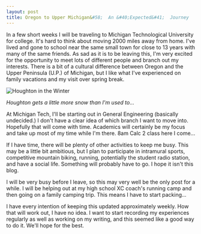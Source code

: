```yaml
---
layout: post
title: Oregon to Upper Michigan&#58;  An &#40;Expected&#41;  Journey
---
```


In a few short weeks I will be traveling to Michigan Technological University for college. It's hard to think about moving 2000 miles away from home. I've lived and gone to school near the same small town for close to 13 years with many of the same friends. As sad as it is to be leaving this, I'm very excited for the opportunity to meet lots of different people and branch out my interests. There is a bit of a cultural difference between Oregon and the Upper Peninsula (U.P.) of Michigan, but I like what I've experienced on family vacations and my visit over spring break.

![Houghton in the Winter](https://dl.dropboxusercontent.com/u/2227216/IMG_1400.jpg)

*Houghton gets a little more snow than I'm used to...*

At Michigan Tech, I'll be starting out in General Engineering (basically undecided.) I don't have a clear idea of which branch I want to move into. Hopefully that will come with time. Academics will certainly be my focus and take up most of my time while I'm there. 8am Calc 2 class here I come...

If I have time, there will be plenty of other activities to keep me busy. This may be a little bit ambitious, but I plan to participate in intramural sports, competitive mountain biking, running, potentially the student radio station, and have a social life. Something will probably have to go. I hope it isn't this blog.

I will be very busy before I leave, so this may very well be the only post for a while. I will be helping out at my high school XC coach's running camp and then going on a family camping trip. This means I have to start packing...

I have every intention of keeping this updated approximately weekly. How that will work out, I have no idea. I want to start recording my experiences regularly as well as working on my writing, and this seemed like a  good way to do it. We'll hope for the best.